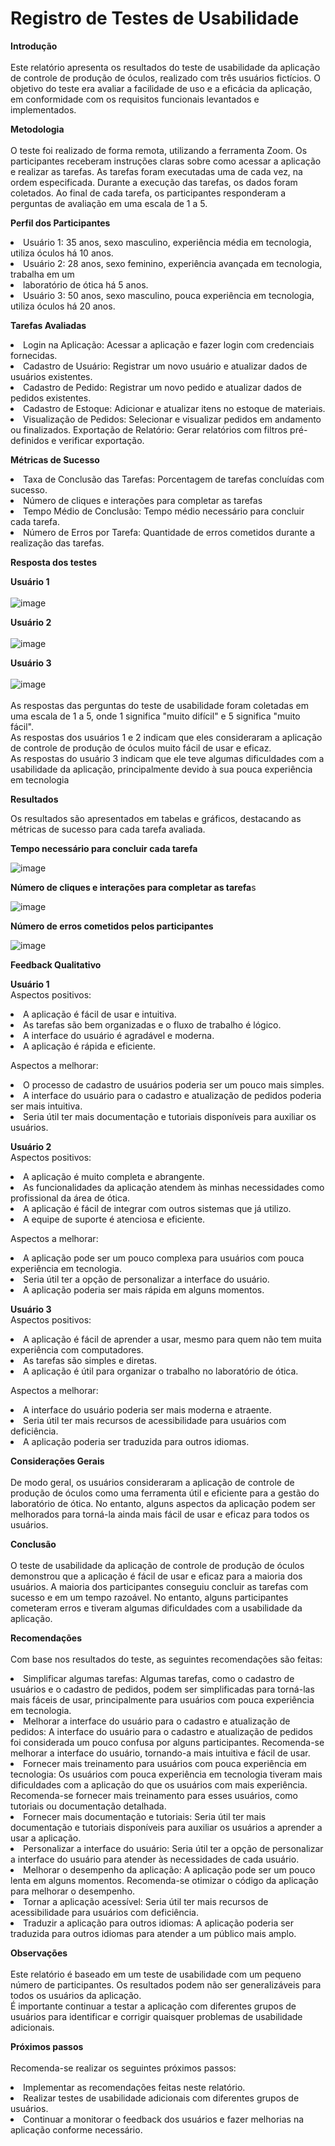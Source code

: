 # Registro de Testes de Usabilidade

**Introdução**
<br><br>
Este relatório apresenta os resultados do teste de usabilidade da aplicação de controle de produção de óculos, realizado com três usuários fictícios. O objetivo do teste era avaliar a facilidade de uso e a eficácia da aplicação, em conformidade com os requisitos funcionais levantados e implementados.

**Metodologia**
<br><br>
O teste foi realizado de forma remota, utilizando a ferramenta Zoom. Os participantes receberam instruções claras sobre como acessar a aplicação e realizar as tarefas. As tarefas foram executadas uma de cada vez, na ordem especificada. Durante a execução das tarefas, os dados foram coletados. Ao final de cada tarefa, os participantes responderam a perguntas de avaliação em uma escala de 1 a 5.

**Perfil dos Participantes**

<li>Usuário 1: 35 anos, sexo masculino, experiência média em tecnologia, utiliza óculos há 10 anos.
<li>Usuário 2: 28 anos, sexo feminino, experiência avançada em tecnologia, trabalha em um <li>laboratório de ótica há 5 anos.
<li>Usuário 3: 50 anos, sexo masculino, pouca experiência em tecnologia, utiliza óculos há 20 anos.

**Tarefas Avaliadas**
<li>Login na Aplicação:  Acessar a aplicação e fazer login com credenciais fornecidas.
<li>Cadastro de Usuário: Registrar um novo usuário e atualizar dados de usuários existentes.
<li>Cadastro de Pedido: Registrar um novo pedido e atualizar dados de pedidos existentes.
<li>Cadastro de Estoque:  Adicionar e atualizar itens no estoque de materiais.
<li>Visualização de Pedidos: Selecionar e visualizar pedidos em andamento ou finalizados.
Exportação de Relatório: Gerar relatórios com filtros pré-definidos e verificar exportação.

**Métricas de Sucesso**

<li>Taxa de Conclusão das Tarefas: Porcentagem de tarefas concluídas com sucesso.
<li>Número de cliques e interações para completar as tarefas
<li>Tempo Médio de Conclusão: Tempo médio necessário para concluir cada tarefa.
<li>Número de Erros por Tarefa: Quantidade de erros cometidos durante a realização das tarefas.

**Resposta dos testes** 

**Usuário 1**
<br><br>
![image](https://github.com/ICEI-PUC-Minas-PMV-ADS/pmv-ads-2024-1-e2-proj-int-t3-grupo01/assets/144706915/8444a149-24e6-4d72-8dc0-741805e6adbd)

**Usuário 2**
<br><br>
![image](https://github.com/ICEI-PUC-Minas-PMV-ADS/pmv-ads-2024-1-e2-proj-int-t3-grupo01/assets/144706915/349c5f4d-f2d4-43cf-9d8f-36cbab1205df)

**Usuário 3**
<br><br>
![image](https://github.com/ICEI-PUC-Minas-PMV-ADS/pmv-ads-2024-1-e2-proj-int-t3-grupo01/assets/144706915/0b5fd19e-998f-4782-a6af-9e228e70baea)
<br><br>
As respostas das perguntas do teste de usabilidade foram coletadas em uma escala de 1 a 5, onde 1 significa "muito difícil" e 5 significa "muito fácil".
<br>As respostas dos usuários 1 e 2 indicam que eles consideraram a aplicação de controle de produção de óculos muito fácil de usar e eficaz.
<br>As respostas do usuário 3 indicam que ele teve algumas dificuldades com a usabilidade da aplicação, principalmente devido à sua pouca experiência em tecnologia

**Resultados**

Os resultados são apresentados em tabelas e gráficos, destacando as métricas de sucesso para cada tarefa avaliada. 

**Tempo necessário para concluir cada tarefa**

![image](https://github.com/ICEI-PUC-Minas-PMV-ADS/pmv-ads-2024-1-e2-proj-int-t3-grupo01/assets/144706915/fcaa9b95-5f12-4ea6-8944-69fa6db2bf5f)

**Número de cliques e interações para completar as tarefa**s

![image](https://github.com/ICEI-PUC-Minas-PMV-ADS/pmv-ads-2024-1-e2-proj-int-t3-grupo01/assets/144706915/06aa6c49-49f5-4814-9b16-e273b6b39f4d)

**Número de erros cometidos pelos participantes**

![image](https://github.com/ICEI-PUC-Minas-PMV-ADS/pmv-ads-2024-1-e2-proj-int-t3-grupo01/assets/144706915/7aa5dc26-1bb6-48d3-bf63-ef82b0d23b91)

**Feedback Qualitativo**

**Usuário 1**
<br>Aspectos positivos:
<li>A aplicação é fácil de usar e intuitiva.
<li>As tarefas são bem organizadas e o fluxo de trabalho é lógico.
<li>A interface do usuário é agradável e moderna.
<li>A aplicação é rápida e eficiente.

Aspectos a melhorar:
<li>O processo de cadastro de usuários poderia ser um pouco mais simples.
<li>A interface do usuário para o cadastro e atualização de pedidos poderia ser mais intuitiva.
<li>Seria útil ter mais documentação e tutoriais disponíveis para auxiliar os usuários.

**Usuário 2**
<br>Aspectos positivos:
<li>A aplicação é muito completa e abrangente.
<li>As funcionalidades da aplicação atendem às minhas necessidades como profissional da área de ótica.
<li>A aplicação é fácil de integrar com outros sistemas que já utilizo.
<li>A equipe de suporte é atenciosa e eficiente.

Aspectos a melhorar:
<li>A aplicação pode ser um pouco complexa para usuários com pouca experiência em tecnologia.
<li>Seria útil ter a opção de personalizar a interface do usuário.
<li>A aplicação poderia ser mais rápida em alguns momentos.

**Usuário 3**
<br>
Aspectos positivos:
<li>A aplicação é fácil de aprender a usar, mesmo para quem não tem muita experiência com computadores.
<li>As tarefas são simples e diretas.
<li>A aplicação é útil para organizar o trabalho no laboratório de ótica.

Aspectos a melhorar:
<li>A interface do usuário poderia ser mais moderna e atraente.
<li>Seria útil ter mais recursos de acessibilidade para usuários com deficiência.
<li>A aplicação poderia ser traduzida para outros idiomas.

**Considerações Gerais**
<br><br>
De modo geral, os usuários consideraram a aplicação de controle de produção de óculos como uma ferramenta útil e eficiente para a gestão do laboratório de ótica. No entanto, alguns aspectos da aplicação podem ser melhorados para torná-la ainda mais fácil de usar e eficaz para todos os usuários.

**Conclusão**
<br><br>
O teste de usabilidade da aplicação de controle de produção de óculos demonstrou que a aplicação é fácil de usar e eficaz para a maioria dos usuários. A maioria dos participantes conseguiu concluir as tarefas com sucesso e em um tempo razoável. No entanto, alguns participantes cometeram erros e tiveram algumas dificuldades com a usabilidade da aplicação.


**Recomendações**
<br><br>
Com base nos resultados do teste, as seguintes recomendações são feitas:

<li>Simplificar algumas tarefas: Algumas tarefas, como o cadastro de usuários e o cadastro de pedidos, podem ser simplificadas para torná-las mais fáceis de usar, principalmente para usuários com pouca experiência em tecnologia.
<li>Melhorar a interface do usuário para o cadastro e atualização de pedidos: A interface do usuário para o cadastro e atualização de pedidos foi considerada um pouco confusa por alguns participantes. Recomenda-se melhorar a interface do usuário, tornando-a mais intuitiva e fácil de usar.
<li>Fornecer mais treinamento para usuários com pouca experiência em tecnologia: Os usuários com pouca experiência em tecnologia tiveram mais dificuldades com a aplicação do que os usuários com mais experiência. Recomenda-se fornecer mais treinamento para esses usuários, como tutoriais ou documentação detalhada.
<li>Fornecer mais documentação e tutoriais: Seria útil ter mais documentação e tutoriais disponíveis para auxiliar os usuários a aprender a usar a aplicação.
<li>Personalizar a interface do usuário: Seria útil ter a opção de personalizar a interface do usuário para atender às necessidades de cada usuário.
<li>Melhorar o desempenho da aplicação: A aplicação pode ser um pouco lenta em alguns momentos. Recomenda-se otimizar o código da aplicação para melhorar o desempenho.
<li>Tornar a aplicação acessível: Seria útil ter mais recursos de acessibilidade para usuários com deficiência.
<li>Traduzir a aplicação para outros idiomas: A aplicação poderia ser traduzida para outros idiomas para atender a um público mais amplo.

**Observações**
<br><br>
Este relatório é baseado em um teste de usabilidade com um pequeno número de participantes. Os resultados podem não ser generalizáveis para todos os usuários da aplicação.
<br>É importante continuar a testar a aplicação com diferentes grupos de usuários para identificar e corrigir quaisquer problemas de usabilidade adicionais.

**Próximos passos**
<br><br>
Recomenda-se realizar os seguintes próximos passos:

<li>Implementar as recomendações feitas neste relatório.
<li>Realizar testes de usabilidade adicionais com diferentes grupos de usuários.
<li>Continuar a monitorar o feedback dos usuários e fazer melhorias na aplicação conforme necessário.


